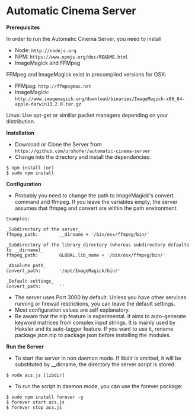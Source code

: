 # Automatic Cinema Server

**Prerequisites**

In order to run the Automatic Cinema Server, you need to install

- Node: ```http://nodejs.org```
- NPM: ```https://www.npmjs.org/doc/README.html```
- ImageMagick and FFMpeg

FFMpeg and ImageMagick exist in precompiled versions for OSX:

- FFMpeg: ```http://ffmpegmac.net```
- ImageMagick: ```http://www.imagemagick.org/download/binaries/ImageMagick-x86_64-apple-darwin13.2.0.tar.gz```

Linux: Use apt-get or similiar packet managers depending on your distribution.

**Installation**

- Download or Clone the Server from ```https://github.com/urshofer/automatic-cinema-server```
- Change into the directory and install the dependencies: 
  
```
$ npm install (or) 
$ sudo npm install
```


**Configuration**

- Probably you need to change the path to ImageMagick's convert command and ffmpeg. If you leave the variables empty, the server assumes that ffmpeg and convert are within the path environment.
  
```
Examples:

_Subdirectory of the server_
ffmpeg_path: 		__dirname + '/bin/osx/ffmpeg/bin/'

_Subdirectory of the library directory (whereas subdirectory defaults to __dirname)_
ffmpeg_path: 		GLOBAL.lib_name + '/bin/osx/ffmpeg/bin/'

_Absolute path_
convert_path: 		'/opt/ImageMagick/bin/'

_Default settings_
convert_path: 		''

```

- The server uses Port 3000 by default. Unless you have other services running or firewall restrictions, you can leave the default settings.
- Most configuration values are self explanatory.
- Be aware that the nlp feature is experimental. It aims to auto-generate keyword matrices from complex input strings. It is mainly used by Heksler and its auto-tagger feature. If you want to use it, rename package.json.nlp to package.json before installing the modules.

**Run the Server**

- To start the server in non daemon mode. If libdir is omitted, it will be substituted by __dirname, the directory the server script is stored.

```
$ node acs.js [libdir]
```

- To run the script in daemon mode, you can use the forever package:

```
$ sudo npm install forever -g
$ forever start acs.js
$ forever stop acs.js
```
